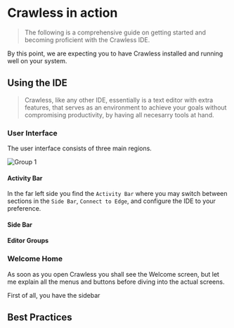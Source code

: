 # Crawless in action

> The following is a comprehensive guide on getting started and becoming proficient with the Crawless IDE.

By this point, we are expecting you to have Crawless installed and running well on your system.

## Using the IDE

> Crawless, like any other IDE, essentially is a text editor with extra features, that serves as an environment to achieve your goals without compromising productivity, by having all necesarry tools at hand.

### User Interface

The user interface consists of three main regions.

![Group 1](https://github.com/corneliububuruzovici/crawless-academy/assets/130640080/8e9da125-67b8-4a36-8c49-d16586cfe52b)

#### Activity Bar

In the far left side you find the `Activity Bar` where you may switch between sections in the `Side Bar`, `Connect to Edge`, and configure the IDE to your preference.

#### Side Bar

#### Editor Groups

#### 

### Welcome Home

As soon as you open Crawless you shall see the Welcome screen, but let me explain all the menus and buttons before diving into the actual screens.

First of all, you have the sidebar

## Best Practices
